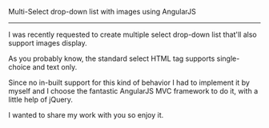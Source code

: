 Multi-Select drop-down list with images using AngularJS
*******************************************************

I was recently requested to create multiple select drop-down list that'll also support images display.

As you probably know, the standard select HTML tag supports single-choice and text only.

Since no in-built support for this kind of behavior I had to implement it by myself and I choose the fantastic AngularJS MVC framework to do it, with a little help of jQuery.

I wanted to share my work with you so enjoy it.

